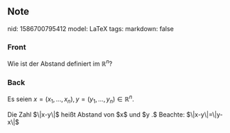 ## Note
nid: 1586700795412
model: LaTeX
tags: 
markdown: false

### Front
Wie ist der Abstand definiert im $\mathbb{R}^n$?

### Back
Es seien $x=\left(x_{1}, \dots, x_{n}\right), y=\left(y_{1}, \dots, y_{n}\right) \in \mathbb{R}^{n}$.<div>
</div><div>Die Zahl $\|x-y\|$ heißt Abstand von $x$ und $y .$ Beachte: $\|x-y\|=\|y-x\|$
</div>
